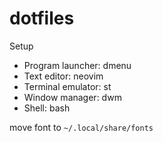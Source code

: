 # dotfiles
Setup
* Program launcher: dmenu
* Text editor: neovim
* Terminal emulator: st
* Window manager: dwm
* Shell: bash

move font to `~/.local/share/fonts`

